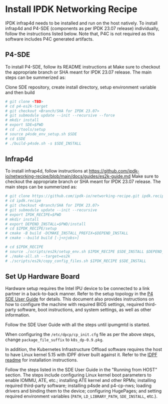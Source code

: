 # Install IPDK Networking Recipe
IPDK infrap4d needs to be installed and run on the host natively. To install
infrap4d and P4-SDE (components as per IPDK 23.07 release) individually, follow
the instructions listed below. Note that, P4C is not required as this software
includes P4C generated artifacts.
 
## P4-SDE
  To install P4-SDE, follow its README instructions at <TBD>
  Make sure to checkout the appropriate branch or SHA meant for IPDK 23.07
  release. The main steps can be summerized as:

  Clone SDE repository, create install directory, setup environment variable and
  then build
  ```bash
  # git clone <TBD>
  # cd p4-es2k-target
  # git checkout <Branch/SHA for IPDK 23.07>
  # git submodule update --init --recursive --force
  # mkdir install
  # export SDE=$PWD
  # cd ./tools/setup
  # source p4sde_env_setup.sh $SDE
  # cd $SDE
  # ./build-p4sde.sh -s $SDE_INSTALL
  ```

## Infrap4d
  To install infrap4d, follow instructions at
  https://github.com/ipdk-io/networking-recipe/blob/main/docs/guides/es2k-guide.md
  Make sure to checkout the appropriate
  branch or SHA meant for IPDK 23.07 release. The main steps can be summerized as:
  ```bash
  # git clone https://github.com/ipdk-io/networking-recipe.git ipdk.recipe
  # cd ipdk.recipe
  # git checkout <Branch/SHA for IPDK 23.07>
  # git submodule update --init --recursive
  # export IPDK_RECIPE=$PWD
  # mkdir install
  # export DEPEND_INSTALL=$PWD/install
  # cd $IPDK_RECIPE/setup
  # cmake -B build -DCMAKE_INSTALL_PREFIX=$DEPEND_INSTALL
  # cmake --build build [-j<njobs>]

  # cd $IPDK_RECIPE
  # source ./scripts/es2k/setup_env.sh $IPDK_RECIPE $SDE_INSTALL $DEPEND_INSTALL
  # ./make-all.sh --target=es2k
  # ./scripts/es2k/copy_config_files.sh $IPDK_RECIPE $SDE_INSTALL
  ```

## Set Up Hardware Board

Hardware setup requires the Intel IPU device to be connected to a link partner
in a back-to-back manner. Refer to the setup topology in the
[P4 SDE User Guide](../../tools/p4_UserGuide/FXP_P4_SDE_User_Guide.md)
for details. This document also provides instructions on how to configure the
machine with required BIOS settings, required third-party software, boot
instructions, and system settings, as well as other information.

Follow the SDE User Guide with all the steps until ipumgmtd is started.

When configuring the `/etc/dpcp/cp_init.cfg` file as per the above steps,
change `package_file_suffix` to `k8s_dp-0.9.pkg`.

In addition, the Kubernetes Infrastructure Offload software requires the host 
to have Linux kernel 5.15 with IDPF driver built against it. Refer to the 
[IDPF readme](../host/IDPF_Readme.rst) for installation instructions.

Follow the steps listed in the SDE User Guide in the "Running from HOST" section.
The steps include configuring Linux kernel boot parameters to enable IOMMU, ATE,
etc.; installing ATE kernel and other RPMs; installing required third-party
software; installing p4sde and p4-cp-nws; loading drivers and binding them to
the device; configuring HugePages; and setting required environment variables
(`PATH`, `LD_LIBRARY_PATH`, `SDE_INSTALL`, etc.).
